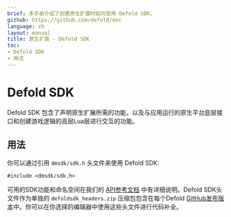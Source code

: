 ```yaml
---
brief: 本手册介绍了创建原生扩展时如何使用 Defold SDK。
github: https://github.com/defold/doc
language: zh
layout: manual
title: 原生扩展 - Defold SDK
toc:
- Defold SDK
- 用法
---
```


# Defold SDK

Defold SDK 包含了声明原生扩展所需的功能，以及与应用运行的原生平台底层接口和创建游戏逻辑的高层Lua层进行交互的功能。

## 用法

你可以通过引用 `dmsdk/sdk.h` 头文件来使用 Defold SDK:

    #include <dmsdk/sdk.h>

可用的SDK功能和命名空间在我们的 [API参考文档](/ref/overview_cpp) 中有详细说明。Defold SDK头文件作为单独的 `defoldsdk_headers.zip` 压缩包包含在每个Defold [GitHub发布版本](https://github.com/defold/defold/releases)中。你可以在你选择的编辑器中使用这些头文件进行代码补全。